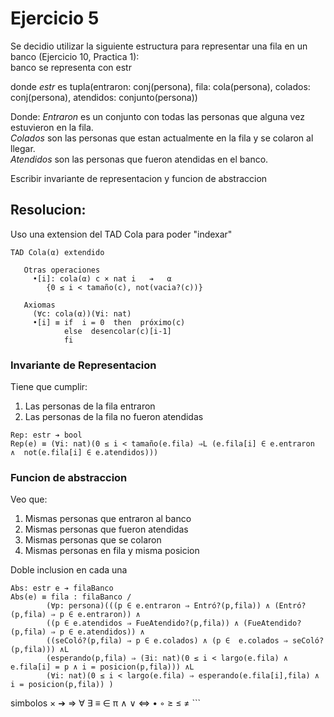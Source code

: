 # Ejercicio 5

Se decidio utilizar la siguiente estructura para representar una fila en un banco (Ejercicio 10, Practica 1):  
banco se representa con estr  

donde _estr_ es tupla(entraron: conj(persona), fila: cola(persona), colados: conj(persona), atendidos: conjunto(persona))  

Donde:
_Entraron_ es un conjunto con todas las personas que alguna vez estuvieron en la fila.  
_Colados_ son las personas que estan actualmente en la fila y se colaron al llegar.  
_Atendidos_ son las personas que fueron atendidas en el banco.  

Escribir invariante de representacion y funcion de abstraccion  

## Resolucion:

Uso una extension del TAD Cola para poder "indexar"

```
TAD Cola(α) extendido

   Otras operaciones
     •[i]: cola(α) c × nat i   ➔   α
        {0 ≤ i < tamaño(c), not(vacia?(c))}

   Axiomas
     (∀c: cola(α))(∀i: nat)
     •[i] ≡ if  i = 0  then  próximo(c)
            else  desencolar(c)[i-1]
            fi
```


### Invariante de Representacion
Tiene que cumplir:
1. Las personas de la fila entraron
2. Las personas de la fila no fueron atendidas

```
Rep: estr ➔ bool
Rep(e) ≡ (∀i: nat)(0 ≤ i < tamaño(e.fila) ⇒L (e.fila[i] ∈ e.entraron  ∧  not(e.fila[i] ∈ e.atendidos)))
```

### Funcion de abstraccion
Veo que:
1. Mismas personas que entraron al banco
2. Mismas personas que fueron atendidas
3. Mismas personas que se colaron
4. Mismas personas en fila y misma posicion

Doble inclusion en cada una

```
Abs: estr e ➔ filaBanco
Abs(e) ≡ fila : filaBanco /
        (∀p: persona)(((p ∈ e.entraron ⇒ Entró?(p,fila)) ∧ (Entró?(p,fila) ⇒ p ∈ e.entraron)) ∧ 
        ((p ∈ e.atendidos ⇒ FueAtendido?(p,fila)) ∧ (FueAtendido?(p,fila) ⇒ p ∈ e.atendidos)) ∧ 
        ((seColó?(p,fila) ⇒ p ∈ e.colados) ∧ (p ∈  e.colados ⇒ seColó?(p,fila))) ∧L
        (esperando(p,fila) ⇒ (∃i: nat)(0 ≤ i < largo(e.fila) ∧ e.fila[i] = p ∧ i = posicion(p,fila))) ∧L
        (∀i: nat)(0 ≤ i < largo(e.fila) ⇒ esperando(e.fila[i],fila) ∧ i = posicion(p,fila)) )
```

simbolos × ➔ ⇒ ∀ ∃ ≡ ∈ π ∧ ∨ ⇔ • ◦ ≥ ≤ ≠ ```